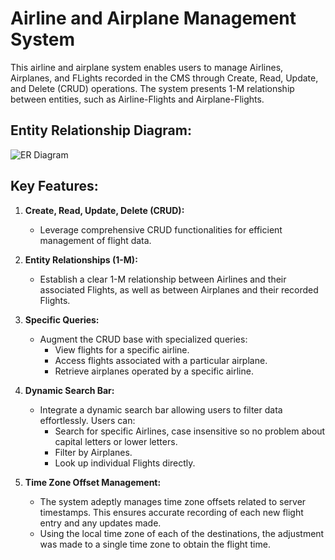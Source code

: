 # Airline and Airplane Management System

This airline and airplane system enables users to manage Airlines, Airplanes, and FLights recorded in the CMS through Create, Read, Update, and Delete (CRUD) operations. The system presents 1-M relationship between entities, such as Airline-Flights and Airplane-Flights.

## Entity Relationship Diagram:
![ER Diagram](![ER_Diagram](https://github.com/ufosanchez/AirlineFlightApp/assets/125388195/10935dfd-850d-47dc-b7f3-6069c8a584b2)
)

## Key Features:

1. **Create, Read, Update, Delete (CRUD):**
   - Leverage comprehensive CRUD functionalities for efficient management of flight data.

2. **Entity Relationships (1-M):**
   - Establish a clear 1-M relationship between Airlines and their associated Flights, as well as between Airplanes and their recorded Flights.

3. **Specific Queries:**
   - Augment the CRUD base with specialized queries:
      - View flights for a specific airline.
      - Access flights associated with a particular airplane.
      - Retrieve airplanes operated by a specific airline.

4. **Dynamic Search Bar:**
   - Integrate a dynamic search bar allowing users to filter data effortlessly. Users can:
      - Search for specific Airlines, case insensitive so no problem about capital letters or lower letters.
      - Filter by Airplanes.
      - Look up individual Flights directly.

5. **Time Zone Offset Management:**
   - The system adeptly manages time zone offsets related to server timestamps. This ensures accurate recording of each new flight entry and any updates made.
   - Using the local time zone of each of the destinations, the adjustment was made to a single time zone to obtain the flight time.
